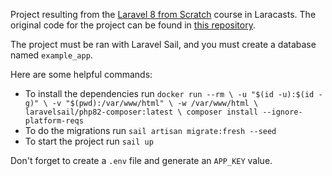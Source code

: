 Project resulting from the [Laravel 8 from Scratch](https://laracasts.com/series/laravel-8-from-scratch) course in Laracasts. The original code for the project can be found in [this repository](https://github.com/JeffreyWay/Laravel-From-Scratch-Blog-Project).

The project must be ran with Laravel Sail, and you must create a database named `example_app`.

Here are some helpful commands:
- To install the dependencies run `docker run --rm \
    -u "$(id -u):$(id -g)" \
    -v "$(pwd):/var/www/html" \
    -w /var/www/html \
    laravelsail/php82-composer:latest \
    composer install --ignore-platform-reqs`
- To do the migrations run `sail artisan migrate:fresh --seed`
- To start the project run `sail up`

Don't forget to create a `.env` file and generate an `APP_KEY` value.
